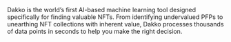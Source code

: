 Dakko is the world’s first AI-based machine learning tool designed specifically for finding valuable NFTs. From identifying undervalued PFPs to unearthing NFT collections with inherent value, Dakko processes thousands of data points in seconds to help you make the right decision.

